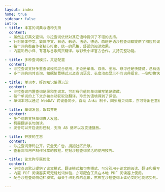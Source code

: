 ```yaml
---
layout: index
home: true
sidebar: false
intro:
- title: 丰富的词典与语种支持
  content:
  - 虽然主打英文查词，沙拉查词依然对其它语种提供了不错的支持。
  - 针对简体中文、繁体中文、日语、韩语、法语、德语、西班牙语沙拉查词都提供了相应的词典，其它语种亦提供了多种主流机器翻译结果。
  - 每个词典都由作者精心打磨，统一的风格，舒适的阅读效果。
  - 内置彩云小译、有道与谷歌网页翻译。与彩云小译官方合作，支持完整功能。

- title: 多种查词模式，灵活配置
  content:
  - 沙拉查词支持多重查词模式混合使用，无论是单击、双击、图标、悬浮还是快捷键，总有适合您的搭配。
  - 多个词典同时查询，根据情景模式以及查词语言、长度动态显示不同词典组合，一键切换快速得到需要的结果。

- title: 单词本，好的知识值得沉淀
  content:
  - 沙拉查词内置查词记录和生词本，可对有价值的单词编写笔记收藏。
  - 每个单词的上下文亦被自动获取及翻译，珍贵的语境得到了保留。
  - 单词本可以通过 WebDAV 跨设备同步，自动 Anki 制卡，同步扇贝词库，亦可导出任意格式纯文档。

- title: 单词发音，眼耳并用
  content:
  - 多个词典支持单词真人发音。
  - 机器翻译长句朗读。
  - 发音可以开启波形控制，支持 AB 循环以及变速播放。

- title: 开放的生态
  content:
  - 沙拉查词源码公开，安全无广告，拥抱社区贡献。
  - 查看高阶用户制作分享的教程，挖掘沙拉查词灵活的使用技巧。

- title: 论文狗专属优化
  content:
  - 沙拉查词默认提供了论文模式、翻译模式和句库模式，可分别用于论文的阅读、翻译和撰写。
  - 内置 PDF 阅读器实现无缝划词体验，亦可配合工具在本地 PDF 阅读器上使用。
  - 配合沙拉查词侧边栏模式，母亲手织毛衣的温暖，熬夜在沙拉查词上读论文时也能感受到。

---
```


